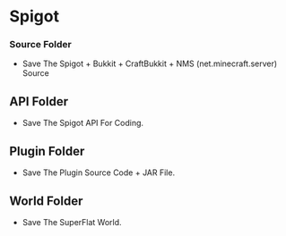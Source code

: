 # Spigot
### Source Folder
- Save The Spigot + Bukkit + CraftBukkit + NMS (net.minecraft.server) Source
## API Folder
- Save The Spigot API For Coding.
## Plugin Folder
- Save The Plugin Source Code + JAR File.
## World Folder
- Save The SuperFlat World.
